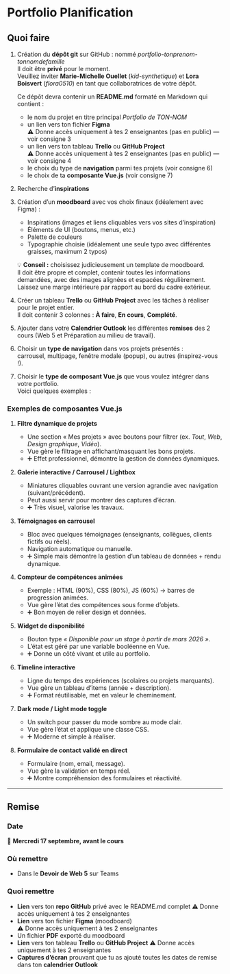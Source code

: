 # Portfolio Planification

## Quoi faire

1. Création du **dépôt git** sur GitHub : nommé *portfolio-tonprenom-tonnomdefamille*  
   Il doit être **privé** pour le moment.  
   Veuillez inviter **Marie-Michelle Ouellet** (*kid-synthetique*) et **Lora Boisvert** (*flora0510*) en tant que collaboratrices de votre dépôt.  

   Ce dépôt devra contenir un **README.md** formaté en Markdown qui contient :

   - le nom du projet en titre principal *Portfolio de TON-NOM*
   - un lien vers ton fichier **Figma**  
    ⚠️ Donne accès uniquement à tes 2 enseignantes (pas en public) — voir consigne 3
   - un lien vers ton tableau **Trello** ou **GitHub Project**  
    ⚠️ Donne accès uniquement à tes 2 enseignantes (pas en public) — voir consigne 4
   - le choix du type de **navigation** parmi tes projets (voir consigne 6)
   - le choix de ta **composante Vue.js** (voir consigne 7)

2. Recherche d’**inspirations**

3. Création d’un **moodboard** avec vos choix finaux (idéalement avec Figma) :
   - Inspirations (images et liens cliquables vers vos sites d’inspiration)
   - Éléments de UI (boutons, menus, etc.)
   - Palette de couleurs
   - Typographie choisie (idéalement une seule typo avec différentes graisses, maximum 2 typos)

   💡 **Conseil :** choisissez judicieusement un template de moodboard.  
   Il doit être propre et complet, contenir toutes les informations demandées, avec des images alignées et espacées régulièrement. Laissez une marge intérieure par rapport au bord du cadre extérieur.

4. Créer un tableau **Trello** ou **GitHub Project** avec les tâches à réaliser pour le projet entier.  
   Il doit contenir 3 colonnes : **À faire**, **En cours**, **Complété**.

5. Ajouter dans votre **Calendrier Outlook** les différentes **remises** des 2 cours (Web 5 et Préparation au milieu de travail).

6. Choisir un **type de navigation** dans vos projets présentés :  
   carrousel, multipage, fenêtre modale (popup), ou autres (inspirez-vous !).

7. Choisir le **type de composant Vue.js** que vous voulez intégrer dans votre portfolio.  
   Voici quelques exemples :

### Exemples de composantes Vue.js

1. **Filtre dynamique de projets**  
   - Une section « Mes projets » avec boutons pour filtrer (ex. *Tout*, *Web*, *Design graphique*, *Vidéo*).  
   - Vue gère le filtrage en affichant/masquant les bons projets.  
   - ➕ Effet professionnel, démontre la gestion de données dynamiques.

2. **Galerie interactive / Carrousel / Lightbox**  
   - Miniatures cliquables ouvrant une version agrandie avec navigation (suivant/précédent).  
   - Peut aussi servir pour montrer des captures d’écran.  
   - ➕ Très visuel, valorise les travaux.

3. **Témoignages en carrousel**  
   - Bloc avec quelques témoignages (enseignants, collègues, clients fictifs ou réels).  
   - Navigation automatique ou manuelle.  
   - ➕ Simple mais démontre la gestion d’un tableau de données + rendu dynamique.

4. **Compteur de compétences animées**  
   - Exemple : HTML (90%), CSS (80%), JS (60%) → barres de progression animées.  
   - Vue gère l’état des compétences sous forme d’objets.  
   - ➕ Bon moyen de relier design et données.

5. **Widget de disponibilité**  
   - Bouton type *« Disponible pour un stage à partir de mars 2026 »*.  
   - L’état est géré par une variable booléenne en Vue.  
   - ➕ Donne un côté vivant et utile au portfolio.

6. **Timeline interactive**  
   - Ligne du temps des expériences (scolaires ou projets marquants).  
   - Vue gère un tableau d’items (année + description).  
   - ➕ Format réutilisable, met en valeur le cheminement.

7. **Dark mode / Light mode toggle**  
   - Un switch pour passer du mode sombre au mode clair.  
   - Vue gère l’état et applique une classe CSS.  
   - ➕ Moderne et simple à réaliser.

8. **Formulaire de contact validé en direct**  
   - Formulaire (nom, email, message).  
   - Vue gère la validation en temps réel.  
   - ➕ Montre compréhension des formulaires et réactivité.

---

## Remise

### Date

📅 **Mercredi 17 septembre, avant le cours**

### Où remettre

- Dans le **Devoir de Web 5** sur Teams

### Quoi remettre

- **Lien** vers ton **repo GitHub** privé avec le README.md complet
  ⚠️ Donne accès uniquement à tes 2 enseignantes
- **Lien** vers ton fichier **Figma** (moodboard)  
  ⚠️ Donne accès uniquement à tes 2 enseignantes
- Un fichier **PDF** exporté du moodboard
- **Lien** vers ton tableau **Trello** ou **GitHub Project**
  ⚠️ Donne accès uniquement à tes 2 enseignantes
- **Captures d’écran** prouvant que tu as ajouté toutes les dates de remise dans ton **calendrier Outlook**

